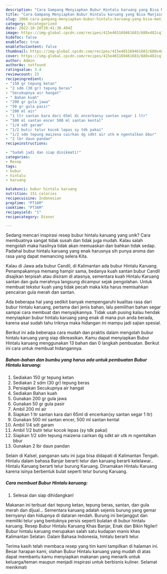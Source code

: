 ```yaml
---
description: "Cara Gampang Menyiapkan Bubur Hintalu karuang yang Bisa Manjain Lidah"
title: "Cara Gampang Menyiapkan Bubur Hintalu karuang yang Bisa Manjain Lidah"
slug: 1066-cara-gampang-menyiapkan-bubur-hintalu-karuang-yang-bisa-manjain-lidah
category: Uncategorized
date: 2022-10-28T20:41:30.494Z
image: https://img-global.cpcdn.com/recipes/415e465169461683/680x482cq70/bubur-hintalu-karuang-foto-resep-utama.jpg
hideToc: false
enableToc: true
enableTocContent: false
thumbnail: https://img-global.cpcdn.com/recipes/415e465169461683/680x482cq70/bubur-hintalu-karuang-foto-resep-utama.jpg
cover: https://img-global.cpcdn.com/recipes/415e465169461683/680x482cq70/bubur-hintalu-karuang-foto-resep-utama.jpg
author: Admin
authorAv: notfound
ratingvalue: 3.4
reviewcount: 25
recipeingredient:
- "150 gr tepung ketan"
- "2 sdm (30 gr) tepung beras"
- "Secukupnya air hangat"
- " Bahan kuah"
- "200 gr gula jawa"
- "50 gr gula pasir"
- "200 ml air"
- "1 ltr santan kara dari 65ml di encerkansy santan segar 1 ltr"
- "500 ml santan encer 500 ml santan kental"
- "1/4 sdt garam"
- "1/2 butir telur kocok lepas sy tdk pakai"
- "1/2 sdm tepung maizena cairkan dg sdkt air utk m ngentalkan bbur"
- "2 lbr daun pandan"
recipeinstructions:

- "Sudah jadi dan siap dinikmati!"
categories:
- Resep
tags:
- bubur
- hintalu
- karuang

katakunci: bubur hintalu karuang 
nutrition: 151 calories
recipecuisine: Indonesian
preptime: "PT16M"
cooktime: "PT36M"
recipeyield: "1"
recipecategory: Dinner

---
```





Sedang mencari inspirasi resep bubur hintalu karuang yang unik? Cara membuatnya sangat tidak susah dan tidak juga mudah. Kalau salah mengolah maka hasilnya tidak akan memuaskan dan bahkan tidak sedap. Padahal bubur hintalu karuang yang enak harusnya sih punya aroma dan rasa yang dapat memancing selera Kita.





Kalau di Jawa ada bubur Candil, di Kalimantan ada bubur Hintalu Karuang. Penampakannya memang hampir sama, bedanya kuah santan bubur Candil disajikan terpisah atau disiram di atasnya, sementara kuah Hintalu Karuang santan dan gula merahnya langsung dicampur sejak pengolahan. Untuk membuat tekstur kuah yang tidak pecah maka kita harus memisahkan pencairan gula merah dan santan.

Ada beberapa hal yang sedikit banyak mempengaruhi kualitas rasa dari bubur hintalu karuang, pertama dari jenis bahan, lalu pemilihan bahan segar sampai cara membuat dan menyajikannya. Tidak usah pusing kalau hendak menyiapkan bubur hintalu karuang yang enak di mana pun anda berada, karena asal sudah tahu triknya maka hidangan ini mampu jadi sajian spesial.






Berikut ini ada beberapa cara mudah dan praktis dalam mengolah bubur hintalu karuang yang siap dikreasikan. Kamu dapat menyiapkan Bubur Hintalu karuang menggunakan 13 bahan dan 0 langkah pembuatan. Berikut ini cara untuk membuat hidangannya.

<!--inarticleads1-->

##### Bahan-bahan dan bumbu yang harus ada untuk pembuatan Bubur Hintalu karuang:

1. Sediakan 150 gr tepung ketan
1. Sediakan 2 sdm (30 gr) tepung beras
1. Persiapkan Secukupnya air hangat
1. Sediakan  Bahan kuah
1. Gunakan 200 gr gula jawa
1. Gunakan 50 gr gula pasir
1. Ambil 200 ml air
1. Siapkan 1 ltr santan kara dari 65ml di encerkan(sy santan segar 1 ltr)
1. Gunakan 500 ml santan encer, 500 ml santan kental
1. Ambil 1/4 sdt garam
1. Ambil 1/2 butir telur kocok lepas (sy tdk pakai)
1. Siapkan 1/2 sdm tepung maizena cairkan dg sdkt air utk m ngentalkan bbur
1. Gunakan 2 lbr daun pandan


Selain di Kalsel, panganan satu ini juga bisa didapati di Kalimantan Tengah. Hintalu dalam bahasa Banjar berarti telur dan karuang berarti kelelawar.. Hintalu Karuang berarti telur burung Karuang. Dinamakan Hintalu Karuang karena isinya berbentuk bulat seperti telur burung Karuang. 

<!--inarticleads2-->

##### Cara membuat Bubur Hintalu karuang:


1. Selesai dan siap dihidangkan!

Makanan ini terbuat dari tepung ketan, tepung beras, santan, dan gula merah dan dijual… Sementara karuang adalah sejenis burung yang gemar bernyanyi dan hidupnya di dataran rendah. Burung ini berjanggut dan memiliki telur yang bentuknya persis seperti bulatan di bubur hintalu karuang. Resep Bubur Hintalu Karuang Khas Banjar, Enak dan Bikin Ngiler! Bubur hintalu karuang merupakan salah satu kudapan manis khas Kalimantan Selatan. Dalam Bahasa Indonesia, hintalu berarti telur. 

Terima kasih telah membaca resep yang tim kami tampilkan di halaman ini. Besar harapan kami, olahan Bubur Hintalu karuang yang mudah di atas dapat membantu kamu menyiapkan makanan yang menarik untuk keluarga/teman maupun menjadi inspirasi untuk berbisnis kuliner. Selamat menikmati

